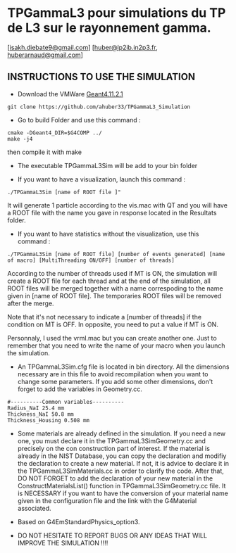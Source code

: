 # TPGammaL3 pour simulations du TP de L3 sur le rayonnement gamma.
[isakh.diebate9@gmail.com]
[huber@lp2ib.in2p3.fr, huberarnaud@gmail.com]

## INSTRUCTIONS TO USE THE SIMULATION
- Download the VMWare [Geant4.11.2.1](https://heberge.lp2ib.in2p3.fr/G4VM/index.html)

```
git clone https://github.com/ahuber33/TPGammaL3_Simulation
```

- Go to build Folder and use this command :
```
cmake -DGeant4_DIR=$G4COMP ../
make -j4
```  
then compile it with make

- The executable TPGammaL3Sim will be add to your bin folder

- If you want to have a visualization, launch this command : 
```
./TPGammaL3Sim [name of ROOT file ]"
```  
It will generate 1 particle according to the vis.mac with QT and you will have a ROOT file with the name you gave in response located in the Resultats folder.

- If you want to have statistics without the visualization, use this command :
```
./TPGammaL3Sim [name of ROOT file] [number of events generated] [name of macro] [MultiThreading ON/OFF] [number of threads]
```  
According to the number of threads used if MT is ON, the simulation will create a ROOT file for each thread and at the end of the simulation, all ROOT files will be merged together with a name correspoding to the name given in [name of ROOT file]. The temporaries ROOT files will be removed after the merge.

Note that it's not necessary to indicate a [number of threads] if the condition on MT is OFF. In opposite, you need to put a value if MT is ON.

Personnaly, I used the vrml.mac but you can create another one. Just to remember that you need to write the name of your macro when you launch the simulation.


- An TPGammaL3Sim.cfg file is located in bin directory. All the dimensions necessary are in this file to avoid recompilation when you want to change some parameters. If you add some other dimensions, don't forget to add the variables in Geometry.cc.
```
#----------Common variables----------
Radius_NaI 25.4 mm
Thickness_NaI 50.8 mm
Thickness_Housing 0.508 mm
```

- Some materials are already defined in the simulation. If you need a new one, you must declare it in the TPGammaL3SimGeometry.cc and precisely on the con construction part of interest. If the material is already in the NIST Database, you can copy the declaration and modifiy the declaration to create a new material. If not, it is advice to declare it in the TPGammaL3SimMaterials.cc in order to clarify the code. After that, DO NOT FORGET to add the declaration of your new material in the ConstructMaterialsList() function in TPGammaL3SimGeometry.cc file. It is NECESSARY if you want to have the conversion of your material name given in the configuration file and the link with the G4Material associated.

- Based on G4EmStandardPhysics_option3.

- DO NOT HESITATE TO REPORT BUGS OR ANY IDEAS THAT WILL IMPROVE THE SIMULATION !!!!
